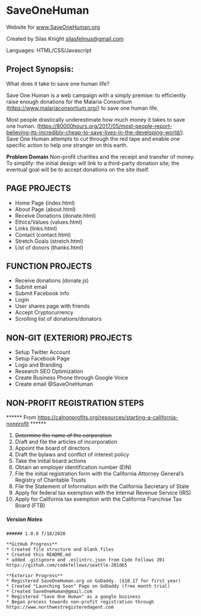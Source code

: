 # SaveOneHuman

Website for www.SaveOneHuman.org

Created by Silas Knight
silasfelinus@gmail.com

Languages: HTML/CSS/Javascript

## Project Synopsis:

What does it take to save one human life?

Save One Human is a web campaign with a simply premise: to efficiently raise enough donations for the Malaria Consortium (https://www.malariaconsortium.org/) to save one human life.

Most people drastically underestimate how much money it takes to save one human. (https://80000hours.org/2017/05/most-people-report-believing-its-incredibly-cheap-to-save-lives-in-the-developing-world/). Save One Human attempts to cut through the red tape and enable one specific action to help one stranger on this earth.

**Problem Domain** Non-profit charities and the receipt and transfer of money. To simplify: the initial design will link to a third-party donation site; the eventual goal will be to accept donations on the site itself.



## PAGE PROJECTS
* Home Page (index.html)
* About Page (about.html)
* Receive Donations (donate.html)
* Ethics/Values (values.html)
* Links (links.html)
* Contact (contact.html)
* Stretch Goals (stretch.html)
* List of donors (thanks.html)


## FUNCTION PROJECTS
* Receive donations (donate.js)
* Submit email
* Submit Facebook info
* Login
* User shares page with friends
* Accept Cryptocurrency
* Scrolling list of donations/donators

## NON-GIT (EXTERIOR) PROJECTS
* Setup Twitter Account
* Setup Facebook Page
* Logo and Branding
* Research SEO Optimization
* Create Business Phone through Google Voice
* Create email @SaveOneHuman

## NON-PROFIT REGISTRATION STEPS
****** From https://calnonprofits.org/resources/starting-a-california-nonprofit ******
1. ~~Determine the name of the corporation~~
1. Draft and file the articles of incorporation
1. Appoint the board of directors
1. Draft the bylaws and conflict of interest policy
1. Take the initial board actions
1. Obtain an employer identification number (EIN)
1. File the initial registration form with the California Attorney General’s Registry of Charitable Trusts
1. File the Statement of Information with the California Secretary of State
1. Apply for federal tax exemption with the Internal Revenue Service (IRS)
1. Apply for California tax exemption with the California Franchise Tax Board (FTB)



##### _**Version Notes**_ 
    ###### 1.0.0 7/18/2020

    **GitHub Progress** 
    * Created file structure and blank files
    * Created this README.md
    * added .gitignore and .eslintrc.json from Code Fellows 201 https://github.com/codefellows/seattle-201d65

    **Exterior Progress** 
    * Registered SaveOneHuman.org on GoDaddy. ($10.17 for first year)
    * Created "Launching Soon" Page on GoDaddy (free month trial)
    * Created SaveOneHuman@gmail.com
    * Registered "Save One Human" as a google business
    * Began process towards non-profit registration through https://www.northwestregisteredagent.com

